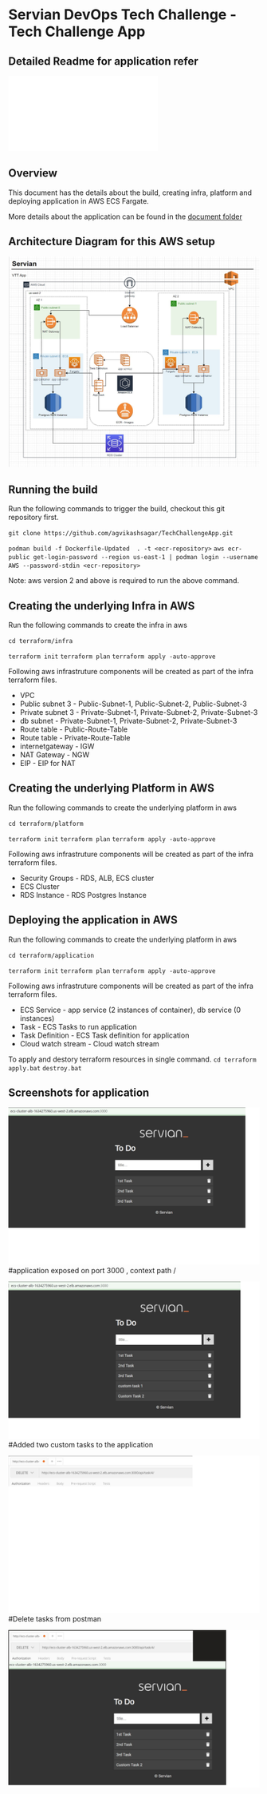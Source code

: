# Servian DevOps Tech Challenge - Tech Challenge App

## Detailed Readme for application refer
![Readme.md](readme.md)

## Overview

This document has the details about the build, creating infra, platform and deploying application in AWS ECS Fargate.

More details about the application can be found in the [document folder](doc/readme.md)

## Architecture Diagram for this AWS setup

![Architecture-AWS](doc/images/architecture-aws.jpg)
## Running the build
Run the following commands to trigger the build, checkout this git repository first.

`git clone https://github.com/agvikashsagar/TechChallengeApp.git`

`podman build -f Dockerfile-Updated  . -t <ecr-repository>`
`aws ecr-public get-login-password --region us-east-1 | podman login --username AWS --password-stdin <ecr-repository>`

Note:  aws version 2 and above is required to run the above command. 

## Creating the underlying Infra in AWS

Run the following commands to create the infra in aws

`cd terraform/infra`

`terraform init`
`terraform plan`
`terraform apply -auto-approve`

Following aws infrastruture components will be created as part of the infra terraform files.

* VPC                       
* Public subnet 3           - Public-Subnet-1, Public-Subnet-2, Public-Subnet-3
* Private subnet 3          - Private-Subnet-1, Private-Subnet-2, Private-Subnet-3
* db subnet                 - Private-Subnet-1, Private-Subnet-2, Private-Subnet-3
* Route table               - Public-Route-Table
* Route table               - Private-Route-Table
* internetgateway           - IGW
* NAT Gateway               - NGW
* EIP                       - EIP for NAT

## Creating the underlying Platform in AWS

Run the following commands to create the underlying platform in aws

`cd terraform/platform`

`terraform init`
`terraform plan`
`terraform apply -auto-approve`

Following aws infrastruture components will be created as part of the infra terraform files.

* Security Groups           - RDS, ALB, ECS cluster    
* ECS Cluster                   
* RDS Instance              - RDS Postgres Instance

## Deploying the application in AWS

Run the following commands to create the underlying platform in aws

`cd terraform/application`

`terraform init`
`terraform plan`
`terraform apply -auto-approve`

Following aws infrastruture components will be created as part of the infra terraform files.

* ECS Service          - app service (2 instances of container), db service (0 instances)
* Task                 - ECS Tasks to run application
* Task Definition      - ECS Task definition for application
* Cloud watch stream   - Cloud watch stream

To apply and destory terraform resources in single command.
`cd terraform`
`apply.bat`
`destroy.bat`

## Screenshots for application
![app-site](doc/screenshots/ui.jpg)
#application exposed on port 3000 , context path /

![app-site-added-task](doc/screenshots/add-task.jpg)
#Added two custom tasks to the application

![app-site-delete-task](doc/screenshots/delete-task.jpg)
#Delete tasks from postman

![app-site-after-delete-task](doc/screenshots/after-delete.jpg)









